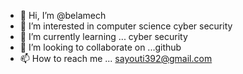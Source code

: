 - 👋 Hi, I’m @belamech
- 👀 I’m interested in computer science cyber security 
- 🌱 I’m currently learning ... cyber security 
- 💞️ I’m looking to collaborate on ...github
- 📫 How to reach me ... sayouti392@gmail.com

<!---
belamech/belamech is a ✨ special ✨ repository because its `README.md` (this file) appears on your GitHub profile.
You can click the Preview link to take a look at your changes.
--->
